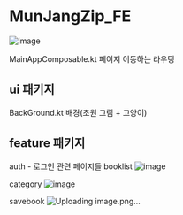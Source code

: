 # MunJangZip_FE
![image](https://github.com/user-attachments/assets/fac15a47-f4f3-4d02-a812-43fb7d749277)

MainAppComposable.kt
페이지 이동하는 라우팅

## ui 패키지
BackGround.kt
배경(초원 그림 + 고양이)

## feature 패키지
auth - 로그인 관련 페이지들
booklist
![image](https://github.com/user-attachments/assets/297856e8-46a1-43bb-aba9-bdedd2b55baf)

category
![image](https://github.com/user-attachments/assets/17f3a450-eef6-4b28-8839-c6387a5faad2)

savebook
![Uploading image.png…]()
